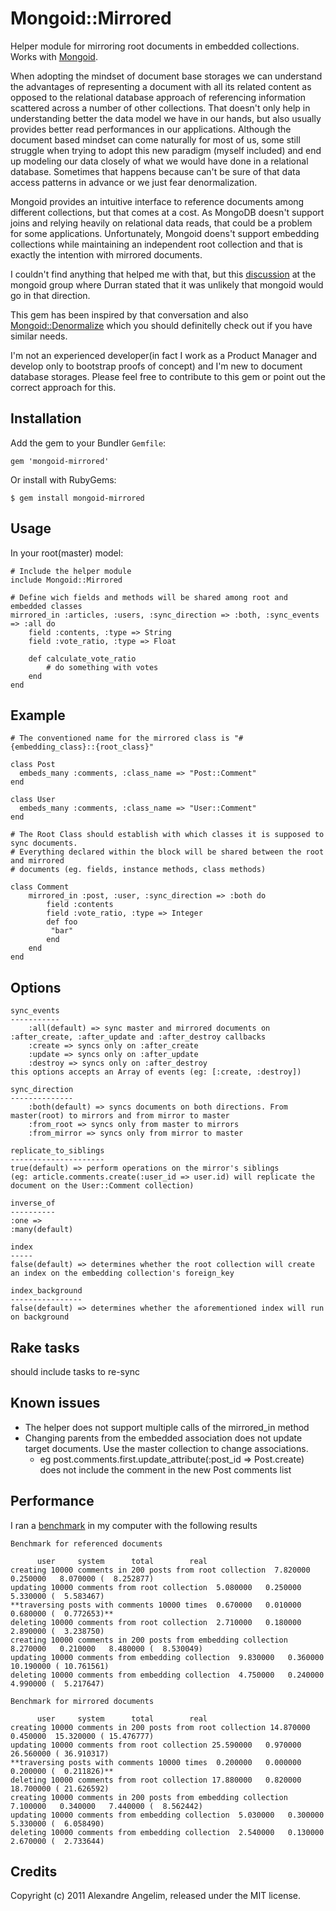 Mongoid::Mirrored
====================

Helper module for mirroring root documents in embedded collections. Works with [Mongoid](https://github.com/mongoid/mongoid). 

When adopting the mindset of document base storages we can understand the advantages of representing a document with all its related content as opposed to the relational database approach of referencing information scattered across a number of other collections. That doesn't only help in understanding better the data model we have in our hands, but also usually provides better read performances in our applications. Although the document based mindset can come naturally for most of us, some still struggle when trying to adopt this new paradigm (myself included) and end up modeling our data closely of what we would have done in a relational database. Sometimes that happens because can't be sure of that data access patterns in advance or we just fear denormalization. 

Mongoid provides an intuitive interface to reference documents among different collections, but that comes at a cost. As MongoDB doesn't support joins and relying heavily on relational data reads, that could be a problem for some applications. Unfortunately, Mongoid doens't support embedding collections while maintaining an independent root collection and that is exactly the intention with mirrored documents.  

I couldn't find anything that helped me with that, but this [discussion](http://groups.google.com/group/mongoid/browse_thread/thread/b5e2bccf77457043) at the mongoid group where Durran stated that it was unlikely that mongoid would go in that direction. 

This gem has been inspired by that conversation and also [Mongoid::Denormalize](https://github.com/logandk/mongoid_denormalize) which you should definitelly check out if you have similar needs.

I'm not an experienced developer(in fact I work as a Product Manager and develop only to bootstrap proofs of concept) and I'm new to document database storages. Please feel free to contribute to this gem or point out the correct approach for this.

Installation
------------

Add the gem to your Bundler `Gemfile`:

    gem 'mongoid-mirrored'

Or install with RubyGems:

    $ gem install mongoid-mirrored


Usage
-----

In your root(master) model:

	# Include the helper module
	include Mongoid::Mirrored

	# Define wich fields and methods will be shared among root and embedded classes
	mirrored_in :articles, :users, :sync_direction => :both, :sync_events => :all do
		field :contents, :type => String
		field :vote_ratio, :type => Float
	
		def calculate_vote_ratio
			# do something with votes
		end
	end
    

Example
-------

	# The conventioned name for the mirrored class is "#{embedding_class}::{root_class}"

	class Post
	  embeds_many :comments, :class_name => "Post::Comment"
	end

	class User
	  embeds_many :comments, :class_name => "User::Comment"
	end

	# The Root Class should establish with which classes it is supposed to sync documents.
	# Everything declared within the block will be shared between the root and mirrored 
	# documents (eg. fields, instance methods, class methods)

	class Comment
		mirrored_in :post, :user, :sync_direction => :both do
			field :contents
			field :vote_ratio, :type => Integer
			def	foo
			 "bar"
			end
		end
	end

Options
-------
	
	sync_events
	-----------
		:all(default) => sync master and mirrored documents on :after_create, :after_update and :after_destroy callbacks
		:create => syncs only on :after_create
		:update => syncs only on :after_update
		:destroy => syncs only on :after_destroy
	this options accepts an Array of events (eg: [:create, :destroy])	
	
	sync_direction
	--------------
		:both(default) => syncs documents on both directions. From master(root) to mirrors and from mirror to master
		:from_root => syncs only from master to mirrors
		:from_mirror => syncs only from mirror to master
		
	replicate_to_siblings
	---------------------
	true(default) => perform operations on the mirror's siblings 
	(eg: article.comments.create(:user_id => user.id) will replicate the document on the User::Comment collection)

	inverse_of
	----------
	:one => 
	:many(default)
	
	index
	-----
	false(default) => determines whether the root collection will create an index on the embedding collection's foreign_key
	
	index_background
	----------------
	false(default) => determines whether the aforementioned index will run on background
	
	
Rake tasks
----------

should include tasks to re-sync


Known issues
------------

- The helper does not support multiple calls of the mirrored_in method
- Changing parents from the embedded association does not update target documents. Use the master collection to change associations.
	- eg post.comments.first.update_attribute(:post_id => Post.create) does not include the comment in the new Post comments list

Performance
------------
I ran a [benchmark](https://github.com/angelim/mongoid-mirrored/blob/master/perf/banchmark.rb) in my computer with the following results

	Benchmark for referenced documents

	      user     system      total        real
	creating 10000 comments in 200 posts from root collection  7.820000   0.250000   8.070000 (  8.252877)
	updating 10000 comments from root collection  5.080000   0.250000   5.330000 (  5.583467)
	**traversing posts with comments 10000 times  0.670000   0.010000   0.680000 (  0.772653)**
	deleting 10000 comments from root collection  2.710000   0.180000   2.890000 (  3.238750)
	creating 10000 comments in 200 posts from embedding collection  8.270000   0.210000   8.480000 (  8.530049)
	updating 10000 comments from embedding collection  9.830000   0.360000  10.190000 ( 10.761561)
	deleting 10000 comments from embedding collection  4.750000   0.240000   4.990000 (  5.217647)

	Benchmark for mirrored documents

	      user     system      total        real
	creating 10000 comments in 200 posts from root collection 14.870000   0.450000  15.320000 ( 15.476777)
	updating 10000 comments from root collection 25.590000   0.970000  26.560000 ( 36.910317)
	**traversing posts with comments 10000 times  0.200000   0.000000   0.200000 (  0.211826)**
	deleting 10000 comments from root collection 17.880000   0.820000  18.700000 ( 21.626592)
	creating 10000 comments in 200 posts from embedding collection  7.100000   0.340000   7.440000 (  8.562442)
	updating 10000 comments from embedding collection  5.030000   0.300000   5.330000 (  6.058490)
	deleting 10000 comments from embedding collection  2.540000   0.130000   2.670000 (  2.733644)

Credits
-------

Copyright (c) 2011 Alexandre Angelim, released under the MIT license.